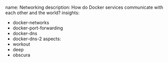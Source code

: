 name: Networking
description: How do Docker services communicate with each other and the world?
insights:
  - docker-networks
  - docker-port-forwarding
  - docker-dns
  - docker-dns-2
aspects:
  - workout
  - deep
  - obscura
 
